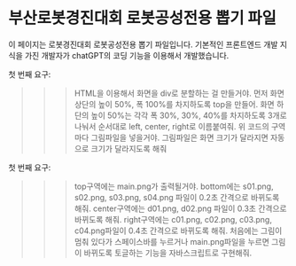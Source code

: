 # 부산로봇경진대회 로봇공성전용 뽑기 파일
이 페이지는 로봇경진대회 로봇공성전용 뽑기 파일입니다.
기본적인 프론트엔드 개발 지식을 가진 개발자가 chatGPT의 코딩 기능을 이용해서 개발했습니다.

첫 번째 요구:
>>> HTML을 이용해서 화면을 div로 분할하는 걸 만들거야. 먼저 화면 상단의 높이 50%, 폭 100%를 차지하도록 top을 만들어. 화면 하단의 높이 50%는 각각 폭 30%, 30%, 40%를 차지하도록 3개로 나눠서 순서대로 left, center, right로 이름붙여줘. 위 코드의 구역마다 그림파일을 넣을거야. 그림파일은 화면 크기가 달라지면 자동으로 크기가 달라지도록 해줘

첫 번째 요구:
>>> top구역에는 main.png가 출력될거야. bottom에는 s01.png, s02.png, s03.png, s04.png 파일이 0.2초 간격으로 바뀌도록 해줘. center구역에는 d01.png, d02.png 파일이 0.3초 간격으로 바뀌도록 해줘. right구역에는 c01.png, c02.png, c03.png, c04.png파일이 0.4초 간격으로 바뀌도록 해줘. 
처음에는 그림이 멈춰 있다가 스페이스바를 누르거나 main.png파일을 누르면 그림이 바뀌도록 토글하는 기능을 자바스크립트로 구현해줘. 

